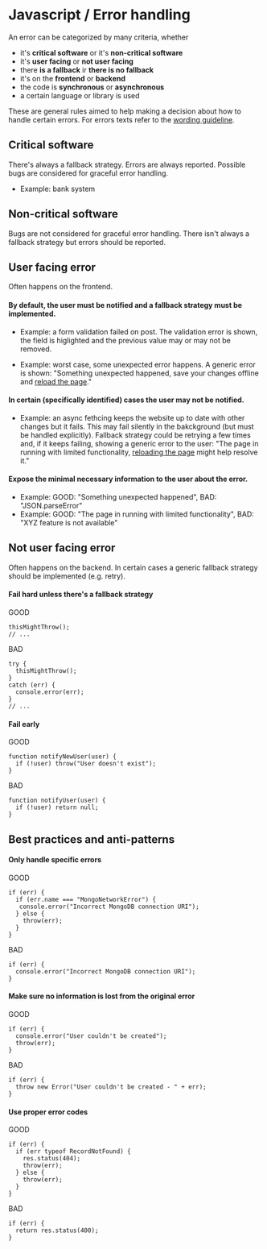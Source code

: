 # Javascript / Error handling

An error can be categorized by many criteria, whether
- it's **critical software** or it's **non-critical software**
- it's **user facing** or **not user facing**
- there **is a fallback** ir **there is no fallback**
- it's on the **frontend** or **backend**
- the code is **synchronous** or **asynchronous**
- a certain language or library is used

These are general rules aimed to help making a decision about how to handle certain errors. For errors texts refer to the [wording guideline](https://github.com/c-hive/guides/issues/2).

## Critical software

There's always a fallback strategy. Errors are always reported. Possible bugs are considered for graceful error handling.

- Example: bank system

## Non-critical software

Bugs are not considered for graceful error handling. There isn't always a fallback strategy but errors should be reported.

## User facing error

Often happens on the frontend.

#### By default, the user must be notified and a fallback strategy must be implemented.

- Example: a form validation failed on post. The validation error is shown, the field is higlighted and the previous value may or may not be removed.

- Example: worst case, some unexpected error happens. A generic error is shown: "Something unexpected happened, save your changes offline and [reload the page]()."

#### In certain (specifically identified) cases the user may not be notified.

- Example: an async fethcing keeps the website up to date with other changes but it fails. This may fail silently in the bakckground (but must be handled explicitly). Fallback strategy could be retrying a few times and, if it keeps failing, showing a generic error to the user: "The page in running with limited functionality, [reloading the page]() might help resolve it."

#### Expose the minimal necessary information to the user about the error.

- Example: GOOD: "Something unexpected happened", BAD: "JSON.parseError"
- Example: GOOD: "The page in running with limited functionality", BAD: "XYZ feature is not available"

## Not user facing error

Often happens on the backend. In certain cases a generic fallback strategy should be implemented (e.g. retry).

#### Fail hard unless there's a fallback strategy

GOOD

```
thisMightThrow();
// ...
```

BAD

```
try {
  thisMightThrow();
}
catch (err) {
  console.error(err);
}
// ...
```

#### Fail early

GOOD

```
function notifyNewUser(user) {
  if (!user) throw("User doesn't exist");
}
```

BAD

```
function notifyUser(user) {
  if (!user) return null;
}
```

## Best practices and anti-patterns

#### Only handle specific errors

GOOD

```
if (err) {
  if (err.name === "MongoNetworkError") {
   console.error("Incorrect MongoDB connection URI");
  } else {
    throw(err);
  }
}
```

BAD

```
if (err) {
  console.error("Incorrect MongoDB connection URI");
}
```

#### Make sure no information is lost from the original error

GOOD

```
if (err) {
  console.error("User couldn't be created");
  throw(err);
}
```

BAD

```
if (err) {
  throw new Error("User couldn't be created - " + err);
}
```

#### Use proper error codes

GOOD

```
if (err) {
  if (err typeof RecordNotFound) {
    res.status(404);
    throw(err);
  } else {
    throw(err);
  }
}
```

BAD

```
if (err) {
  return res.status(400);
}
```
